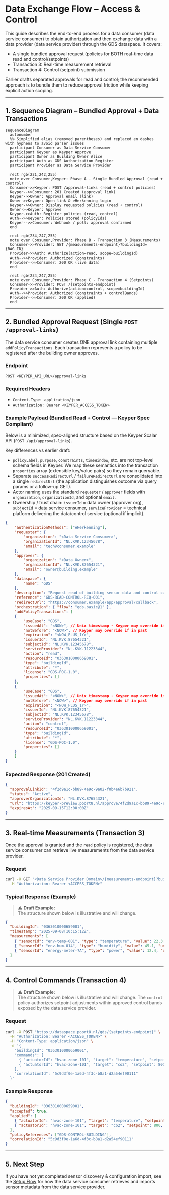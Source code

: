 # Data Exchange Flow – Access & Control

This guide describes the end-to-end process for a data consumer (data service consumer) to obtain authorization and then exchange data with a data provider (data service provider) through the GDS dataspace. It covers:

- A single bundled approval request (policies for BOTH real-time data read and control/setpoints)
- Transaction 3: Real-time measurement retrieval
- Transaction 4: Control (setpoint) submission

Earlier drafts separated approvals for read and control; the recommended approach is to bundle them to reduce approval friction while keeping explicit action scoping.

---

## 1. Sequence Diagram – Bundled Approval + Data Transactions

```mermaid
sequenceDiagram
  autonumber
  %% Simplified alias (removed parentheses) and replaced en dashes with hyphens to avoid parser issues
  participant Consumer as Data Service Consumer
  participant Keyper as Keyper Approve
  participant Owner as Building Owner Alice
  participant Auth as GDS Authorization Register
  participant Provider as Data Service Provider

  rect rgb(221,242,255)
  note over Consumer,Keyper: Phase A - Single Bundled Approval (read + control)
  Consumer->>Keyper: POST /approval-links (read + control policies)
  Keyper-->>Consumer: 201 Created (approval link)
  Keyper->>Owner: Approval email (link)
  Owner->>Keyper: Open link & eHerkenning login
  Keyper->>Owner: Display requested policies (read + control)
  Owner->>Keyper: Approve
  Keyper->>Auth: Register policies (read, control)
  Auth-->>Keyper: Policies stored (policyIds)
  Keyper-->>Consumer: Webhook / poll: approval confirmed
  end

  rect rgb(234,247,255)
  note over Consumer,Provider: Phase B - Transaction 3 (Measurements)
  Consumer->>Provider: GET /{measurements-endpoint}?buildingId={BAG_ID}
  Provider->>Auth: Authorize(action=read, scope=buildingId)
  Auth-->>Provider: Authorized (constraints)
  Provider-->>Consumer: 200 OK (live data)
  end

  rect rgb(234,247,255)
  note over Consumer,Provider: Phase C - Transaction 4 (Setpoints)
  Consumer->>Provider: POST /{setpoints-endpoint}
  Provider->>Auth: Authorize(action=control, scope=buildingId)
  Auth-->>Provider: Authorized (constraints + controlBands)
  Provider-->>Consumer: 200 OK (applied)
  end
```

---

## 2. Bundled Approval Request (Single `POST /approval-links`)

The data service consumer creates ONE approval link containing multiple `addPolicyTransactions`. Each transaction represents a policy to be registered after the building owner approves.

### Endpoint
`POST <KEYPER_API_URL>/approval-links`

### Required Headers
- `Content-Type: application/json`
- `Authorization: Bearer <KEYPER_ACCESS_TOKEN>`

### Example Payload (Bundled Read + Control — Keyper Spec Compliant)

Below is a minimized, spec-aligned structure based on the Keyper Scalar API (`POST /api/approval-links`).

Key differences vs earlier draft:
* `policyLabel`, `purpose`, `constraints`, `timeWindow`, etc. are not top-level schema fields in Keyper. We map these semantics into the transaction `properties` array (extensible key/value pairs) so they remain queryable.
* Separate `successRedirectUrl` / `failureRedirectUrl` are consolidated into a single `redirectUrl` (the application distinguishes outcome via query params or a follow-up GET).
* Actor naming uses the standard `requester` / `approver` fields with `organization`, `organizationId`, and optional `email`.
* Ownership / trust chain: `issuerId` = data owner (approver org), `subjectId` = data service consumer, `serviceProvider` = technical platform delivering the data/control service (optional if implicit).

```json
{
    "authenticationMethods": ["eHerkenning"],
    "requester": {
        "organization": "<Data Service Consumer>",
        "organizationId": "NL.KVK.12345678",
        "email": "tech@consumer.example"
    },
    "approver": {
        "organization": "<Data Owner>",
        "organizationId": "NL.KVK.87654321",
        "email": "owner@building.example"
    },
    "dataspace": {
        "name": "GDS"
    },
    "description": "Request read of building sensor data and control capability for optimization.",
    "reference": "GDS-READ-CONTROL-REQ-001",
    "redirectUrl": "https://consumer.example/app/approval/callback",
    "orchestration": { "flow": "gds.basic@1" },
    "addPolicyTransactions": [
    {
        "useCase": "GDS",
        "issuedAt": "<NOW>", // Unix timestamp - Keyper may override if in past
        "notBefore": "<NOW>", // Keyper may override if in past
        "expiration": "<NOW_PLUS_1Y>",
        "issuerId": "NL.KVK.87654321",
        "subjectId": "NL.KVK.12345678",
        "serviceProvider": "NL.KVK.11223344",
        "action": "read",
        "resourceId": "0363010000659001",
        "type": "buildingId",
        "attribute": "*",
        "license": "GDS-POC-1.0",
        "properties": []
    },
    {
        "useCase": "GDS",
        "issuedAt": "<NOW>", // Unix timestamp - Keyper may override if in past
        "notBefore": "<NOW>", // Keyper may override if in past
        "expiration": "<NOW_PLUS_1Y>",
        "issuerId": "NL.KVK.87654321",
        "subjectId": "NL.KVK.12345678",
        "serviceProvider": "NL.KVK.11223344",
        "action": "control",
        "resourceId": "0363010000659001",
        "type": "buildingId",
        "attribute": "*",
        "license": "GDS-POC-1.0",
        "properties": []
    }
    ]
}
```


### Expected Response (201 Created)
```json
{
  "approvalLinkId": "4f2d9a1c-bb89-4e9c-9a02-f0b4e6b7b921",
  "status": "Active",
  "approverOrganizationId": "NL.KVK.87654321",
  "url": "https://keyper-preview.poort8.nl/approve/4f2d9a1c-bb89-4e9c-9a02-f0b4e6b7b921",
  "expiresAt": "2025-09-15T12:00:00Z"
}
```

---

## 3. Real-time Measurements (Transaction 3)

Once the approval is granted and the `read` policy is registered, the data service consumer can retrieve live measurements from the data service provider.

### Request
```bash
curl -X GET "<Data Service Provider Domain>/{measurements-endpoint}?buildingId=0363010000659001&group=EnvSensors" \
  -H "Authorization: Bearer <ACCESS_TOKEN>"
```

### Typical Response (Example)
> ⚠️ **Draft Example:**  
> The structure shown below is illustrative and will change.

```json
{
  "buildingId": "0363010000659001",
  "timestamp": "2025-09-08T10:15:12Z",
  "measurements": [
    { "sensorId": "env-temp-001", "type": "temperature", "value": 22.3, "unit": "C" },
    { "sensorId": "env-hum-014", "type": "humidity", "value": 45.1, "unit": "%" },
    { "sensorId": "energy-meter-7A", "type": "power", "value": 12.4, "unit": "kW" }
  ]
}
```

---

## 4. Control Commands (Transaction 4)
> ⚠️ **Draft Example:**  
> The structure shown below is illustrative and will change.
The `control` policy authorizes setpoint adjustments within approved control bands exposed by the data service provider.

### Request
```bash
curl -X POST "https://dataspace.poort8.nl/gds/{setpoints-endpoint}" \
  -H "Authorization: Bearer <ACCESS_TOKEN>" \
  -H "Content-Type: application/json" \
  -d '{
    "buildingId": "0363010000659001",
    "commands": [
      { "actuatorId": "hvac-zone-101", "target": "temperature", "setpoint": 21.5 },
      { "actuatorId": "hvac-zone-101", "target": "co2", "setpoint": 800 }
    ],
    "correlationId": "5c9d3f0e-1a6d-4f3c-b8a1-d2a54ef90111"
  }'
```

### Example Response
```json
{
  "buildingId": "0363010000659001",
  "accepted": true,
  "applied": [
    { "actuatorId": "hvac-zone-101", "target": "temperature", "setpoint": 21.5, "scheduledFor": "2025-09-08T10:16:00Z" },
    { "actuatorId": "hvac-zone-101", "target": "co2", "setpoint": 800, "scheduledFor": "2025-09-08T10:16:00Z" }
  ],
  "policyReferences": ["GDS-CONTROL-BUILDING"],
  "correlationId": "5c9d3f0e-1a6d-4f3c-b8a1-d2a54ef90111"
}
```

---

## 5. Next Step
If you have not yet completed sensor discovery & configuration import, see the [Setup Flow](setup-flow.md) for how the data service consumer retrieves and imports sensor metadata from the data service provider.